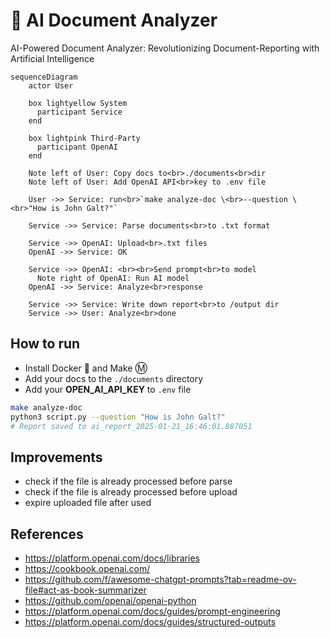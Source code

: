 # 🤖 AI Document Analyzer

AI-Powered Document Analyzer: Revolutionizing Document-Reporting with Artificial Intelligence

```mermaid
sequenceDiagram
    actor User

    box lightyellow System
      participant Service
    end

    box lightpink Third-Party
      participant OpenAI
    end

    Note left of User: Copy docs to<br>./documents<br>dir
    Note left of User: Add OpenAI API<br>key to .env file

    User ->> Service: run<br>`make analyze-doc \<br>--question \<br>"How is John Galt?"`

    Service ->> Service: Parse documents<br>to .txt format

    Service ->> OpenAI: Upload<br>.txt files
    OpenAI ->> Service: OK

    Service ->> OpenAI: <br><br>Send prompt<br>to model
      Note right of OpenAI: Run AI model
    OpenAI ->> Service: Analyze<br>response

    Service ->> Service: Write down report<br>to /output dir
    Service ->> User: Analyze<br>done
```

## How to run

- Install Docker 🐳 and Make Ⓜ️
- Add your docs to the `./documents` directory
- Add your **OPEN_AI_API_KEY** to `.env` file

```sh
make analyze-doc
python3 script.py --question "How is John Galt?"
# Report saved to ai_report_2025-01-21_16:46:01.887051
```

## Improvements

- check if the file is already processed before parse
- check if the file is already processed before upload
- expire uploaded file after used

## References

- https://platform.openai.com/docs/libraries
- https://cookbook.openai.com/
- https://github.com/f/awesome-chatgpt-prompts?tab=readme-ov-file#act-as-book-summarizer
- https://github.com/openai/openai-python
- https://platform.openai.com/docs/guides/prompt-engineering
- https://platform.openai.com/docs/guides/structured-outputs
